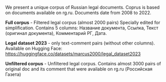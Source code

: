 We present a unique corpus of Russian legal documents. Coprus is based on documents available on rg.ru. Documents date from 2008 to 2022.


**Full corpus** - Filtered legal corpus (almost 2000 pairs)
Specially edited for simplification. Contains 5 columns: Название документа, 
                                                         Ссылка, 
                                                         Текст (оригинал документа), 
                                                         Комментарий РГ,
                                                         Дата.
                                                                                                  
                                                                                                  
                                                                                
**Legal dataset 2023** - only text-comment pairs (without other columns). Available on Hugging Face: https://huggingface.co/datasets/marcus2000/legal_dataset2023    



**Unfiltered corpus** - Unfiltered legal corpus. Contains almost 3000 pairs of original doc and its comment that were available on rg.ru (Российская Газета)

